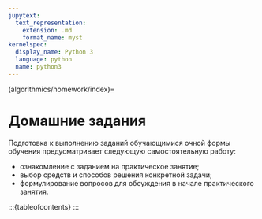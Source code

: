 ```yaml
---
jupytext:
  text_representation:
    extension: .md
    format_name: myst
kernelspec:
  display_name: Python 3
  language: python
  name: python3
---
```


(algorithmics/homework/index)=
# Домашние задания

Подготовка к выполнению заданий обучающимися очной формы обучения предусматривает следующую самостоятельную работу:
- ознакомление с заданием на практическое занятие;
- выбор средств и способов решения конкретной задачи;
- формулирование вопросов для обсуждения в начале практического занятия.

:::{tableofcontents}
:::
